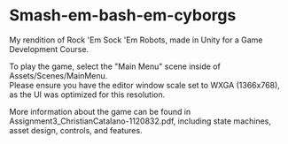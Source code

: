 # Smash-em-bash-em-cyborgs

My rendition of Rock 'Em Sock 'Em Robots, made in Unity for a Game Development Course.

To play the game, select the "Main Menu" scene inside of Assets/Scenes/MainMenu.  
Please ensure you have the editor window scale set to WXGA (1366x768), as the UI was optimized for this resolution.

More information about the game can be found in Assignment3_ChristianCatalano-1120832.pdf, including state machines, asset design, controls, and features.
